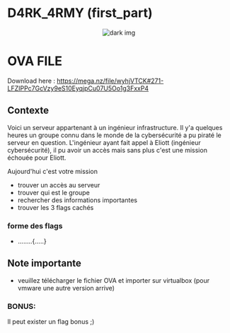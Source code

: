 # D4RK_4RMY (first_part)

<p align="center">
    <img src="https://static.wikia.nocookie.net/villains/images/8/8d/M0darkarmymask_m_Red.jpg/revision/latest?cb=20180109100702" title="dark img" id="ynovflag{1S_N0t_1N_TH3_M4CH1N3}"/>
</p>

# OVA FILE

Download here : https://mega.nz/file/wyhjVTCK#271-LFZIPPc7GcVzy9eS10EyqjpCu07U5Oo1g3FxxP4

## Contexte

Voici un serveur appartenant à un ingénieur infrastructure. Il y'a quelques heures un groupe connu dans le monde de la cybersécurité a pu piraté le serveur en question. L'ingénieur ayant fait appel à Eliott (ingénieur cybersécurité), il pu avoir un accès mais sans plus c'est une mission échouée pour Eliott.

Aujourd'hui c'est votre mission

- trouver un accès au serveur
- trouver qui est le groupe
- rechercher des informations importantes 
- trouver les 3 flags cachés

### forme des flags

- ........{.....}

## Note importante

- veuillez télécharger le fichier OVA et importer sur virtualbox (pour vmware une autre version arrive)

### BONUS:

Il peut exister un flag bonus ;)